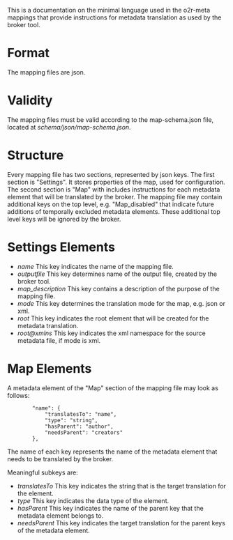 This is a documentation on the minimal language used in the o2r-meta mappings that provide instructions for   metadata translation as used by the broker tool.


# Format
The mapping files are json.


# Validity
The mapping files must be valid according to the map-schema.json file, located at _schema/json/map-schema.json_.


# Structure
Every mapping file has two sections, represented by json keys. The first section is "Settings". It stores properties of the map, used for configuration.
The second section is "Map" with includes instructions for each metadata element that will be translated by the broker.
The mapping file may contain additional keys on the top level, e.g. "Map_disabled" that indicate future additions of temporally excluded metadata elements. These additional top level keys will be ignored by the broker.


# Settings Elements
- *name* This key indicates the name of the mapping file.
- *outputfile* This key determines name of the output file, created by the broker tool.
- *map_description* This key contains a description of the purpose of the mapping file.
- *mode* This key determines the translation mode for the map, e.g. json or xml.
- *root* This key indicates the root element that will be created for the metadata translation.
- *root@xmlns* This key indicates the xml namespace for the source metadata file, if mode is xml.


# Map Elements
A metadata element of the "Map" section of the mapping file may look as follows:

```
		"name": {
			"translatesTo": "name",
			"type": "string",
			"hasParent": "author",
			"needsParent": "creators"
		},
```
The name of each key represents the name of the metadata element that needs to be translated by the broker.

Meaningful subkeys are:

- *translatesTo* This key indicates the string that is the target translation for the element.
- *type* This key indicates the data type of the element.
- *hasParent* This key indicates the name of the parent key that the metadata element belongs to.
- *needsParent* This key indicates the target translation for the parent keys of the metadata element.





